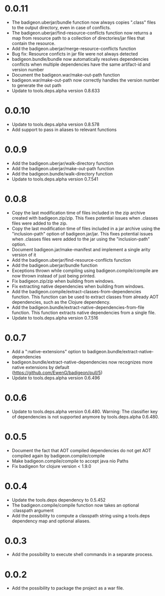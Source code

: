 # 0.0.11

- The badigeon.uberjar/bundle function now always copies ".class" files to the output directory, even in case of conflicts.
- The badigeon.uberjar/find-resource-conflicts function now returns a map from resource path to a collection of directories/jar files that contain the resource. 
- Add the badigeon.uberjar/merge-resource-conflicts function
- Bug fix: Resource conficts in jar file were not always detected
- badigeon.bundle/bundle now automatically resolves dependencies conflicts when multiple dependencies have the same artifact-id and version number
- Document the badigeon.war/make-out-path function
- badigeon.war/make-out-path now correctly handles the version number to generate the out path
- Update to tools.deps.alpha version 0.8.633

# 0.0.10

- Update to tools.deps.alpha version 0.8.578
- Add support to pass in aliases to relevant functions

# 0.0.9

- Add the badigeon.uberjar/walk-directory function
- Add the badigeon.uberjar/make-out-path function
- Add the badigeon.bundle/walk-directory function
- Update to tools.deps.alpha version 0.7.541

# 0.0.8

- Copy the last modification time of files included in the zip archive created with badigeon.zip/zip. This fixes potential issues when .classes files were added to the zip.
- Copy the last modification time of files included in a jar archive using the "inclusion-path" option of badigeon.jar/jar. This fixes potential issues when .classes files were added to the jar using the "inclusion-path" option.
- Document badigeon.jar/make-manifest and implement a single arity version of it
- Add the badigeon.uberjar/find-resource-conflicts function
- Add the badigeon.uberjar/bundle function
- Exceptions thrown while compiling using badigeon.compile/compile are now thrown instead of just being printed.
- Fix badigeon.zip/zip when building from windows.
- Fix extracting native dependencies when building from windows.
- Add the badigeon.compile/extract-classes-from-dependencies function. This function can be used to extract classes from already AOT dependencies, such as the Clojure dependency.
- Add the badigeon.bundle/extract-native-dependencies-from-file function. This function extracts native dependencies from a single file.
- Update to tools.deps.alpha version 0.7.516

# 0.0.7

- Add a ":native-extensions" option to badigeon.bundle/extract-native-dependencies
- badigeon.bundle/extract-native-dependencies now recognizes more native extensions by default (https://github.com/EwenG/badigeon/pull/5)
- Update to tools.deps.alpha version 0.6.496

# 0.0.6

- Update to tools.deps.alpha version 0.6.480. Warning: The classifier key of dependencies is not supported anymore by tools.deps.alpha 0.6.480.

# 0.0.5

- Document the fact that AOT compiled dependencies do not get AOT compiled again by badigeon.compile/compile
- Make badigeon.compile/compile to accept java nio Paths
- Fix badigeon for clojure version < 1.9.0

# 0.0.4

- Update the tools.deps dependency to 0.5.452
- The badigeon.compile/compile function now takes an optional :classpath argument
- Add the possibility to compute a classpath string using a tools.deps dependency map and optional aliases. 

# 0.0.3

- Add the possibility to execute shell commands in a separate process.

# 0.0.2

- Add the possibility to package the project as a war file.